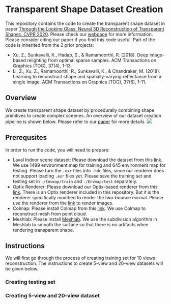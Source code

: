 # Transparent Shape Dataset Creation

This repository contains the code to create the transparent shape dataset in paper [Through the Looking Glass: Neural 3D Reconstruction of Transparent Shapes, CVPR 2020](http://cseweb.ucsd.edu/~viscomp/projects/CVPR20Transparent/). Please check our [webpage](http://cseweb.ucsd.edu/~viscomp/projects/CVPR20Transparent/) for more information. Please consider citing our paper if you find this code useful. Part of the code is inherited from the 2 prior projects:
* Xu, Z., Sunkavalli, K., Hadap, S., & Ramamoorthi, R. (2018). Deep image-based relighting from optimal sparse samples. ACM Transactions on Graphics (TOG), 37(4), 1-13.
* Li, Z., Xu, Z., Ramamoorthi, R., Sunkavalli, K., & Chandraker, M. (2018). Learning to reconstruct shape and spatially-varying reflectance from a single image. ACM Transactions on Graphics (TOG), 37(6), 1-11.

## Overview 
We create transparent shape dataset by procedurally combining shape primitives to create complex sceenes. An overview of our dataset creation pipeline is shown below. Please refer to our [paper](https://arxiv.org/abs/2004.10904) for more details. 
![](http://cseweb.ucsd.edu/~viscomp/projects/CVPR20Transparent/github/dataset.png)

## Prerequsites 
In order to run the code, you will need to prepare:
* Laval Indoor scene dataset: Please download the dataset from this [link](http://indoor.hdrdb.com/). We use 1499 environment map for training and 645 environment map for testing. Please turn the `.exr` files into `.hdr` files, since our renderer does not support loading `.exr` files yet. Please save the training set and testing set in `./Envmap/train` and `./Envmap/test` separately.
* Optix Renderer: Please download our Optix-based renderer from this [link](https://github.com/lzqsd/OptixRenderer). There is an Optix renderer included in this repository. But it is the renderer specifically modified to render the two-bounce normal. Please use the renderer from the [link](https://github.com/lzqsd/OptixRenderer) to render images. 
* Colmap: Please install Colmap from this [link](https://colmap.github.io/). We use Colmap to reconstruct mesh from point cloud. 
* Meshlab: Please install [Meshlab](https://www.meshlab.net/). We use the subdivision algorithm in Meshlab to smooth the surface so that there is no artifacts when rendering transparent shape. 

## Instructions 
We will first go through the process of creating training set for 10 views reconstruction. The instructions to create 5-view and 20-view datasets will be given below. 

### Creating testing set

### Creating 5-view and 20-view dataset
